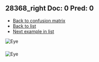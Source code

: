 ## 28368_right Doc: 0 Pred: 0
- [Back to confusion matrix](https://github.com/juliandewit/kaggle_retinopathy/blob/master/matrix.md)
- [Back to list](https://github.com/juliandewit/kaggle_retinopathy/blob/master/lists/00/list.md)
- [Next example in list](https://github.com/juliandewit/kaggle_retinopathy/blob/master/lists/00/28/28375_left.md)

![Eye](https://retinopaty.blob.core.windows.net/size1024/28368_right_0.jpeg)

### 

![Eye]()
